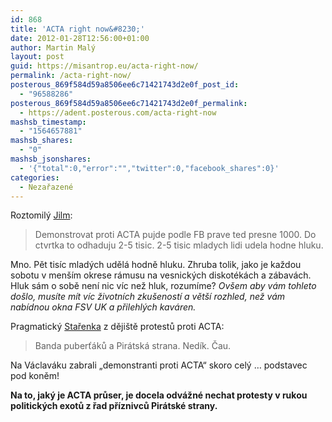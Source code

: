 ```yaml
---
id: 868
title: 'ACTA right now&#8230;'
date: 2012-01-28T12:56:00+01:00
author: Martin Malý
layout: post
guid: https://misantrop.eu/acta-right-now/
permalink: /acta-right-now/
posterous_869f584d59a8506ee6c71421743d2e0f_post_id:
  - "96588286"
posterous_869f584d59a8506ee6c71421743d2e0f_permalink:
  - https://adent.posterous.com/acta-right-now
mashsb_timestamp:
  - "1564657881"
mashsb_shares:
  - "0"
mashsb_jsonshares:
  - '{"total":0,"error":"","twitter":0,"facebook_shares":0}'
categories:
  - Nezařazené
---
```

Roztomil&yacute; [Jilm](https://twitter.com/#!/jilm/status/163162259592462336):

<blockquote class="posterous_short_quote">
  <p>
    Demonstrovat proti ACTA pujde podle FB prave ted presne 1000. Do ctvrtka to odhaduju 2-5 tisic. 2-5 tisic mladych lidi udela hodne hluku.
  </p>
</blockquote>

Mno. Pět tis&iacute;c mlad&yacute;ch uděl&aacute; hodně hluku. Zhruba tolik, jako je každou sobotu v men&scaron;&iacute;m okrese r&aacute;musu na vesnick&yacute;ch diskot&eacute;k&aacute;ch a z&aacute;bav&aacute;ch. Hluk s&aacute;m o sobě nen&iacute; nic v&iacute;c než hluk, rozum&iacute;me? _Ov&scaron;em aby v&aacute;m tohleto do&scaron;lo, mus&iacute;te m&iacute;t v&iacute;c životn&iacute;ch zku&scaron;enost&iacute; a vět&scaron;&iacute; rozhled, než v&aacute;m nab&iacute;dnou okna FSV UK a přilehl&yacute;ch kav&aacute;ren._

Pragmatick&yacute; [Stařenka](https://twitter.com/#!/starenka/status/163213167202275328) z ději&scaron;tě protestů proti ACTA:

<blockquote class="posterous_short_quote">
  <p>
    Banda puberť&aacute;ků a Pir&aacute;tsk&aacute; strana. Ned&iacute;k. Čau.
  </p>
</blockquote>

Na V&aacute;clav&aacute;ku zabrali &#8222;demonstranti proti ACTA&#8220; skoro cel&yacute; &#8230; podstavec pod koněm!

**Na to, jak&yacute; je ACTA průser, je docela odv&aacute;žn&eacute; nechat protesty v rukou politick&yacute;ch exotů z řad př&iacute;znivců Pir&aacute;tsk&eacute; strany.**